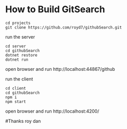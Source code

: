 
# How to Build GitSearch

    cd projects
    git clone https://github.com/royd7/githubSearch.git

run the server

    cd server
    cd githubSearch
    dotnet restore
    dotnet run

open browser and run http://localhost:44867/github

run the client

    cd client
    cd githubSearch
    npm i
    npm start

open browser and run http://localhost:4200/

#Thanks roy dan


